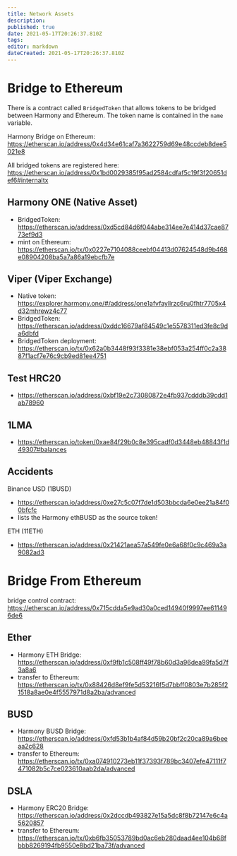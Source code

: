 ```yaml
---
title: Network Assets
description: 
published: true
date: 2021-05-17T20:26:37.810Z
tags: 
editor: markdown
dateCreated: 2021-05-17T20:26:37.810Z
---
```


# Bridge to Ethereum

There is a contract called `BridgedToken` that allows tokens to be bridged between Harmony and Ethereum.  The token name is contained in the `name` variable.

Harmony Bridge on Ethereum: 
https://etherscan.io/address/0x4d34e61caf7a3622759d69e48ccdeb8dee5021e8

All bridged tokens are registered here:
https://etherscan.io/address/0x1bd0029385f95ad2584cdfaf5c19f3f20651def6#internaltx

## Harmony ONE (Native Asset)

- BridgedToken: https://etherscan.io/address/0xd5cd84d6f044abe314ee7e414d37cae8773ef9d3
- mint on Ethereum: https://etherscan.io/tx/0x0227e7104088ceebf04413d07624548d9b468e08904208ba5a7a86a19ebcfb7e

## Viper (Viper Exchange)
- Native token: https://explorer.harmony.one/#/address/one1afvfayllrzc6ru0fhtr7705x4d32mhrewz4c77
- BridgedToken: https://etherscan.io/address/0xddc16679af84549c1e5578311ed3fe8c9da6dbfd
- BridgedToken deployment: https://etherscan.io/tx/0x62a0b3448f93f3381e38ebf053a254ff0c2a3887f1acf7e76c9cb9ed81ee4751


## Test HRC20

- https://etherscan.io/address/0xbf19e2c73080872e4fb937cdddb39cdd1ab78960

## 1LMA

- https://etherscan.io/token/0xae84f29b0c8e395cadf0d3448eb48843f1d49307#balances

## Accidents

Binance USD (1BUSD)
- https://etherscan.io/address/0xe27c5c07f7de1d503bbcda6e0ee21a84f00bfcfc
- lists the Harmony ethBUSD as the source token!

ETH (11ETH)
- https://etherscan.io/address/0x21421aea57a549fe0e6a68f0c9c469a3a9082ad3

# Bridge From Ethereum

bridge control contract: https://etherscan.io/address/0x715cdda5e9ad30a0ced14940f9997ee611496de6

## Ether

- Harmony ETH Bridge: https://etherscan.io/address/0xf9fb1c508ff49f78b60d3a96dea99fa5d7f3a8a6
- transfer to Ethereum: https://etherscan.io/tx/0x88426d8ef9fe5d53216f5d7bbff0803e7b285f21518a8ae0e4f5557971d8a2ba/advanced

## BUSD

- Harmony BUSD Bridge: https://etherscan.io/address/0xfd53b1b4af84d59b20bf2c20ca89a6beeaa2c628
- transfer to Ethereum: https://etherscan.io/tx/0xa074910273eb11f37393f789bc3407efe47111f7471082b5c7ce023610aab2da/advanced

## DSLA

- Harmony ERC20 Bridge: https://etherscan.io/address/0x2dccdb493827e15a5dc8f8b72147e6c4a5620857
- transfer to Ethereum: https://etherscan.io/tx/0xb6fb35053789bd0ac6eb280daad4ee104b68fbbb8269194fb9550e8bd21ba73f/advanced